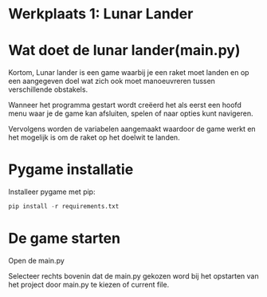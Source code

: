 # Werkplaats 1: Lunar Lander

# Wat doet de lunar lander(main.py)
Kortom, Lunar lander is een game waarbij je een raket moet landen en op een aangegeven doel wat zich ook moet manoeuvreren tussen verschillende obstakels.

Wanneer het programma gestart wordt creëerd het als eerst een hoofd menu waar je de game kan afsluiten, spelen of naar opties kunt navigeren.

Vervolgens worden de variabelen aangemaakt waardoor de game werkt en het mogelijk is om de raket op het doelwit te landen.



# Pygame installatie

Installeer pygame met pip:
    
```python
pip install -r requirements.txt
```

# De game starten

Open de main.py

Selecteer rechts bovenin dat de main.py gekozen word bij het opstarten van het project door main.py te kiezen of current file.



